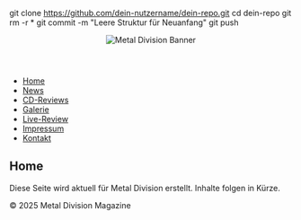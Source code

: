 git clone https://github.com/dein-nutzername/dein-repo.git
cd dein-repo
git rm -r *
git commit -m "Leere Struktur für Neuanfang"
git push

<html lang="de">
<head>
  <meta charset="UTF-8">
  <meta name="viewport" content="width=device-width, initial-scale=1">
  <title>Metal Division Magazine</title>
  <link rel="stylesheet" href="assets/css/style.css">
</head>
<body>

  <header>
    <img src="assets/images/banner.jpg" alt="Metal Division Banner" class="banner">
  </header>

  <nav>
    <ul>
      <li><a href="index.html">Home</a></li>
      <li><a href="news.html">News</a></li>
      <li><a href="reviews.html">CD-Reviews</a></li>
      <li><a href="gallery.html">Galerie</a></li>
      <li><a href="live.html">Live-Review</a></li>
      <li><a href="impressum.html">Impressum</a></li>
      <li><a href="kontakt.html">Kontakt</a></li>
    </ul>
  </nav>

  <main>
    <section>
      <h1>Home</h1>
      <p>Diese Seite wird aktuell für Metal Division erstellt. Inhalte folgen in Kürze.</p>
    </section>
  </main>

  <footer>
    <p>&copy; 2025 Metal Division Magazine</p>
  </footer>

</body>
</html>
